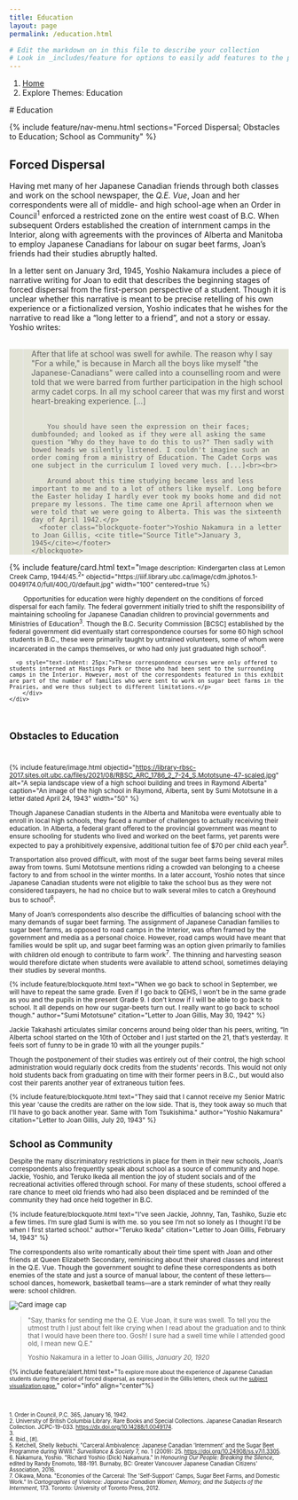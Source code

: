 ```yaml
---
title: Education
layout: page
permalink: /education.html

# Edit the markdown on in this file to describe your collection
# Look in _includes/feature for options to easily add features to the page
---
```

<nav style="--bs-breadcrumb-divider: url(&#34;data:image/svg+xml,%3Csvg xmlns='http://www.w3.org/2000/svg' width='8' height='8'%3E%3Cpath d='M2.5 0L1 1.5 3.5 4 1 6.5 2.5 8l4-4-4-4z' fill='currentColor'/%3E%3C/svg%3E&#34;);" aria-label="breadcrumb">
  <ol class="breadcrumb">
    <li class="breadcrumb-item"><a href="#">Home</a></li>
    <li class="breadcrumb-item active" aria-current="page">Explore Themes: Education</li>
  </ol>
</nav>
# Education 

{% include feature/nav-menu.html sections="Forced Dispersal; Obstacles to Education; School as Community" %}

## Forced Dispersal

Having met many of her Japanese Canadian friends through both classes and work on the school newspaper, the <i>Q.E. Vue</i>, Joan and her correspondents were all of middle- and high school-age when an Order in Council<sup>1</sup> enforced a restricted zone on the entire west coast of B.C. When subsequent Orders established the creation of internment camps in the Interior, along with agreements with the provinces of Alberta and Manitoba to employ Japanese Canadians for labour on sugar beet farms, Joan’s friends had their studies abruptly halted.

In a letter sent on January 3rd, 1945, Yoshio Nakamura includes a piece of narrative writing for Joan to edit that describes the beginning stages of forced dispersal from the first-person perspective of a student. Though it is unclear whether this narrative is meant to be precise retelling of his own experience or a fictionalized version, Yoshio indicates that he wishes for the narrative to read like a “long letter to a friend”, and not a story or essay. Yoshio writes: <br><br>

<div class="card" style="background-color:#e3e4d7;">
  <div class="card-body">
    <blockquote class="blockquote mb-0">
      <p>After that life at school was swell for awhile. The reason why I say "For a while," is because in March all the boys like myself "the Japanese-Canadians" were called into a counselling room and were told that we were barred from further participation in the high school army cadet corps. In all my school career that was my first and worst heart-breaking experience. [...]<br><br>
			
		You should have seen the expression on their faces; dumbfounded; and looked as if they were all asking the same question "Why do they have to do this to us?" Then sadly with bowed heads we silently listened. I couldn't imagine such an order coming from a ministry of Education. The Cadet Corps was one subject in the curriculum I loved very much. [...]<br><br>
			
		Around about this time studying became less and less important to me and to a lot of others like myself. Long before the Easter holiday I hardly ever took my books home and did not prepare my lessons. The time came one April afternoon when we were told that we were going to Alberta. This was the sixteenth day of April 1942.</p>
      <footer class="blockquote-footer">Yoshio Nakamura in a letter to Joan Gillis, <cite title="Source Title">January 3, 1945</cite></footer>
    </blockquote>
  </div>
</div>

<div class="container">
	<div class="row">
		<div class="col-md-6">
      {% include feature/card.html text="<small>Image description: Kindergarten class at Lemon Creek Camp, 1944/45.<sup>2</sup>" objectid="https://iiif.library.ubc.ca/image/cdm.jphotos.1-0049174.0/full/400,/0/default.jpg" width="100" centered=true %}
		</div>
		<div class="col-md-6 my-auto">
      <p style="text-indent: 25px;">Opportunities for education were highly dependent on the conditions of forced dispersal for each family. The federal government initially tried to shift the responsibility of maintaining schooling for Japanese Canadian children to provincial governments and Ministries of Education<sup>3</sup>. Though the B.C. Security Commission [BCSC] established by the federal government did eventually start correspondence courses for some 60 high school students in B.C., these were primarily taught by untrained volunteers, some of whom were incarcerated in the camps themselves, or who had only just graduated high school<sup>4</sup>.</p>
		
      <p style="text-indent: 25px;">These correspondence courses were only offered to students interned at Hastings Park or those who had been sent to the surrounding camps in the Interior. However, most of the correspondents featured in this exhibit are part of the number of families who were sent to work on sugar beet farms in the Prairies, and were thus subject to different limitations.</p>
		</div>
	</div>
</div>
	<br>		

## Obstacles to Education
<br>

{% include feature/image.html objectid="https://library-rbsc-2017.sites.olt.ubc.ca/files/2021/08/RBSC_ARC_1786_2_7-24_S.Mototsune-47-scaled.jpg" alt="A sepia landscape view of a high school building and trees in Raymond Alberta" caption="An image of the high school in Raymond, Alberta, sent by Sumi Mototsune in a letter dated April 24, 1943" width="50" %}

Though Japanese Canadian students in the Alberta and Manitoba were eventually able to enroll in local high schools, they faced a number of challenges to actually receiving their education. In Alberta, a federal grant offered to the provincial government was meant to ensure schooling for students who lived and worked on the beet farms, yet parents were expected to pay a prohibitively expensive, additional tuition fee of $70 per child each year<sup>5</sup>.

Transportation also proved difficult, with most of the sugar beet farms being several miles away from towns. Sumi Mototsune mentions riding a crowded van belonging to a cheese factory to and from school in the winter months. In a later account, Yoshio notes that since Japanese Canadian students were not eligible to take the school bus as they were not considered taxpayers, he had no choice but to walk several miles to catch a Greyhound bus to school<sup>6</sup>.

Many of Joan’s correspondents also describe the difficulties of balancing school with the many demands of sugar beet farming. The assignment of Japanese Canadian families to sugar beet farms, as opposed to road camps in the Interior, was often framed by the government and media as a personal choice. However, road camps would have meant that families would be split up, and sugar beet farming was an option given primarily to families with children old enough to contribute to farm work<sup>7</sup>. The thinning and harvesting season would therefore dictate when students were available to attend school, sometimes delaying their studies by several months.

{% include feature/blockquote.html text="When we go back to school in September, we will have to repeat the same grade. Even if I go back to QEHS, I won’t be in the same grade as you and the pupils in the present Grade 9. I don’t know if I will be able to go back to school. It all depends on how our sugar-beets turn out. I really want to go back to school though." author="Sumi Mototsune" citation="Letter to Joan Gillis, May 30, 1942" %}

Jackie Takahashi articulates similar concerns around being older than his peers, writing, “In Alberta school started on the 10th of October and I just started on the 21, that’s yesterday. It feels sort of funny to be in grade 10 with all the younger pupils.”

Though the postponement of their studies was entirely out of their control, the high school administration would regularly dock credits from the students’ records. This would not only hold students back from graduating on time with their former peers in B.C., but would also cost their parents another year of extraneous tuition fees.

{% include feature/blockquote.html text="They said that I cannot receive my Senior Matric this year 'cause the credits are rather on the low side. That is, they took away so much that I'll have to go back another year. Same with Tom Tsukishima." author="Yoshio Nakamura" citation="Letter to Joan Gillis, July 20, 1943" %}

## School as Community

Despite the many discriminatory restrictions in place for them in their new schools, Joan’s correspondents also frequently speak about school as a source of community and hope. Jackie, Yoshio, and Teruko Ikeda all mention the joy of student socials and of the recreational activities offered through school. For many of these students, school offered a rare chance to meet old friends who had also been displaced and be reminded of the community they had once held together in B.C.

{% include feature/blockquote.html text="I’ve seen Jackie, Johnny, Tan, Tashiko, Suzie etc a few times. I’m sure glad Sumi is with me. so you see I’m not so lonely as I thought I’d be when I first started school." author="Teruko Ikeda" citation="Letter to Joan Gillis, February 14, 1943" %}

The correspondents also write romantically about their time spent with Joan and other friends at Queen Elizabeth Secondary, reminiscing about their shared classes and interest in the Q.E. Vue. Though the government sought to define these correspondents as both enemies of the state and just a source of manual labour, the content of these letters—school dances, homework, basketball teams—are a stark reminder of what they really were: school children.

<div class="card mb-3">
  <img class="card-img-top" src="https://cdn.discordapp.com/attachments/798302352737566730/878769425937989632/y_nakamura_qu1.jpg" alt="Card image cap">
  <div class="card-body">
    <blockquote class="blockquote mb-0">
      <p>"Say, thanks for sending me the Q.E. Vue Joan, it sure was swell. To tell you the utmost truth I just about felt like crying when I read about the graduation and to think that I would have been there too. Gosh! I sure had a swell time while I attended good old, I mean new Q.E."</p>
      <footer class="blockquote-footer">Yoshio Nakamura in a letter to Joan Gillis, <cite title="Source Title">January 20, 1920</cite></footer>
    </blockquote>
  </div>
</div>

<div class="container">
  <div class="row justify-content-center">
    <div class="col-md-8">
      {% include feature/alert.html text="<small>To explore more about the experience of Japanese Canadian students during the period of forced dispersal, as expressed in the Gillis letters, check out the <a href='https://ubc-library-rbsc.github.io/gillis-2021_ohd/subjects.html?filter=Education'>subject visualization page.</a></small>" color="info" align="center"%}
    </div>
  </div>
</div>

<br><br>
<small>
	1. Order in Council, P.C. 365, January 16, 1942.<br>
	2. University of British Columbia Library. Rare Books and Special Collections. Japanese Canadian Research Collection. JCPC-19-033. <a href="https://dx.doi.org/10.14288/1.0049174">https://dx.doi.org/10.14288/1.0049174</a>.<br>
	3. <br>
	4. Ibid., [#].<br>
	5. Ketchell, Shelly Ikebuchi. "Carceral Ambivalence: Japanese Canadian ‘Internment’ and the Sugar Beet Programme during WWII." <i>Surveillance & Society</i> 7, no. 1 (2009): 25. <a href="https://doi.org/10.24908/ss.v7i1.3305">https://doi.org/10.24908/ss.v7i1.3305</a>.<br>
	6. Nakamura, Yoshio. "Richard Yoshio (Dick) Nakamura." In <i>Honouring Our People: Breaking the Silence</i>, edited by Randy Enomoto, 188-191. Burnaby, BC: Greater Vancouver Japanese Canadian Citizens' Association, 2016.<br>
	7. Oikawa, Mona. "Economies of the Carceral: The 'Self-Support' Camps, Sugar Beet Farms, and Domestic Work." In <i>Cartographies of Violence: Japanese Canadian Women, Memory, and the Subjects of the Internment</i>, 173. Toronto: University of Toronto Press, 2012.
</small>
